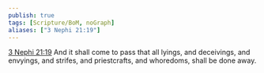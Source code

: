 ```yaml
---
publish: true
tags: [Scripture/BoM, noGraph]
aliases: ["3 Nephi 21:19"]
---
```

[3 Nephi 21:19](https://churchofjesuschrist.org/study/scriptures/bofm/3-ne/21?lang=eng&id=p19#p19) And it shall come to pass that all lyings, and deceivings, and envyings, and strifes, and priestcrafts, and whoredoms, shall be done away.
